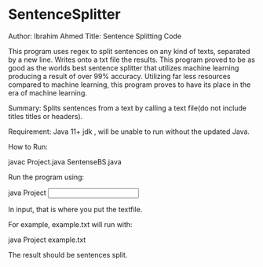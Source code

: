 # SentenceSplitter
Author: Ibrahim Ahmed
Title: Sentence Splitting Code

This program uses regex to split sentences on any kind of texts, separated by a new line. Writes onto a txt file the results. This program proved to be as good as the worlds best sentence splitter that utilizes machine learning producing a result of over 99% accuracy. Utilizing far less resources compared to machine learning, this program proves to have its place in the era of machine learning.

Summary: Splits sentences from a text by calling a text file(do not include titles titles or headers). 

Requirement: Java 11+ jdk , will be unable to run without the updated Java.

How to Run:

javac Project.java SentenseBS.java

Run the program using:

java Project <input>

In input, that is where you put the textfile. 

For example, example.txt will run with:

java Project example.txt

The result should be sentences split. 


